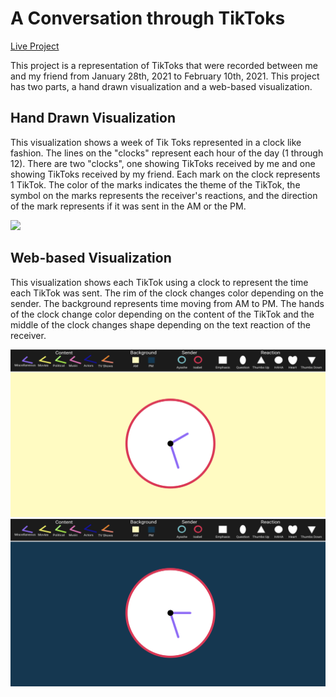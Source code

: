 # A Conversation through TikToks

[Live Project](https://isabelstoddart.github.io/tiktokclock/)

This project is a representation of TikToks that were recorded between me and my friend from January 28th, 2021 to February 10th, 2021. This project has two parts, a hand drawn visualization and a web-based visualization.

## Hand Drawn Visualization
This visualization shows a week of Tik Toks represented in a clock like fashion. The lines on the "clocks" represent each hour of the day (1 through 12). There are two "clocks", one showing TikToks received by me and one showing TikToks received by my friend. Each mark on the clock represents 1 TikTok. The color of the marks indicates the theme of the TikTok, the symbol on the marks represents the receiver's reactions, and the direction of the mark represents if it was sent in the AM or the PM. 

![](WeekofTikToksDraw.png)

## Web-based Visualization
This visualization shows each TikTok using a clock to represent the time each TikTok was sent. The rim of the clock changes color depending on the sender. The background represents time moving from AM to PM. The hands of the clock change color depending on the content of the TikTok and the middle of the clock changes shape depending on the text reaction of the receiver.

![](pic2.png)
![](pic3.png)
